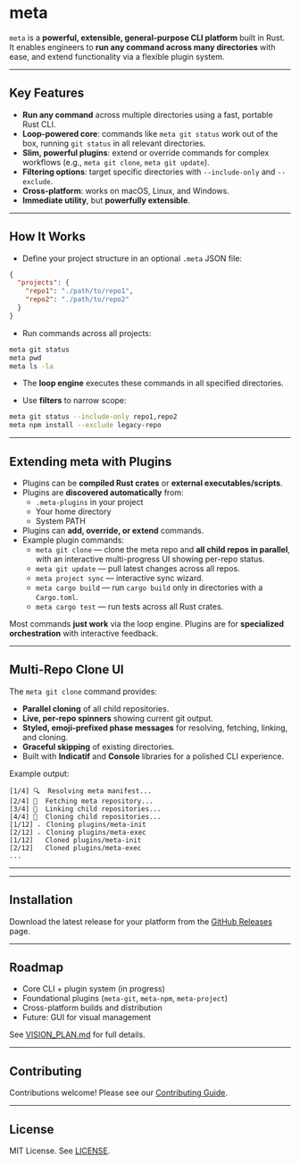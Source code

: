 # meta

`meta` is a **powerful, extensible, general-purpose CLI platform** built in Rust. It enables engineers to **run any command across many directories** with ease, and extend functionality via a flexible plugin system.

---

## Key Features

- **Run any command** across multiple directories using a fast, portable Rust CLI.
- **Loop-powered core**: commands like `meta git status` work out of the box, running `git status` in all relevant directories.
- **Slim, powerful plugins**: extend or override commands for complex workflows (e.g., `meta git clone`, `meta git update`).
- **Filtering options**: target specific directories with `--include-only` and `--exclude`.
- **Cross-platform**: works on macOS, Linux, and Windows.
- **Immediate utility**, but **powerfully extensible**.

---

## How It Works

- Define your project structure in an optional `.meta` JSON file:

```json
{
  "projects": {
    "repo1": "./path/to/repo1",
    "repo2": "./path/to/repo2"
  }
}
```

- Run commands across all projects:

```bash
meta git status
meta pwd
meta ls -la
```

- The **loop engine** executes these commands in all specified directories.

- Use **filters** to narrow scope:

```bash
meta git status --include-only repo1,repo2
meta npm install --exclude legacy-repo
```

---

## Extending meta with Plugins

- Plugins can be **compiled Rust crates** or **external executables/scripts**.
- Plugins are **discovered automatically** from:
  - `.meta-plugins` in your project
  - Your home directory
  - System PATH
- Plugins can **add, override, or extend** commands.
- Example plugin commands:
  - `meta git clone` — clone the meta repo and **all child repos in parallel**, with an interactive multi-progress UI showing per-repo status.
  - `meta git update` — pull latest changes across all repos.
  - `meta project sync` — interactive sync wizard.
  - `meta cargo build` — run `cargo build` only in directories with a `Cargo.toml`.
  - `meta cargo test` — run tests across all Rust crates.

Most commands **just work** via the loop engine. Plugins are for **specialized orchestration** with interactive feedback.

---

## Multi-Repo Clone UI

The `meta git clone` command provides:

- **Parallel cloning** of all child repositories.
- **Live, per-repo spinners** showing current git output.
- **Styled, emoji-prefixed phase messages** for resolving, fetching, linking, and cloning.
- **Graceful skipping** of existing directories.
- Built with **Indicatif** and **Console** libraries for a polished CLI experience.

Example output:

```
[1/4] 🔍  Resolving meta manifest...
[2/4] 🚚  Fetching meta repository...
[3/4] 🔗  Linking child repositories...
[4/4] 📃  Cloning child repositories...
[1/12] ⠄ Cloning plugins/meta-init
[2/12] ⠄ Cloning plugins/meta-exec
[1/12]   Cloned plugins/meta-init
[2/12]   Cloned plugins/meta-exec
...
```

---


---

## Installation

Download the latest release for your platform from the [GitHub Releases](https://github.com/yourusername/meta/releases) page.

---

## Roadmap

- Core CLI + plugin system (in progress)
- Foundational plugins (`meta-git`, `meta-npm`, `meta-project`)
- Cross-platform builds and distribution
- Future: GUI for visual management

See [VISION_PLAN.md](.context/VISION_PLAN.md) for full details.

---

## Contributing

Contributions welcome! Please see our [Contributing Guide](CONTRIBUTING.md).

---

## License

MIT License. See [LICENSE](LICENSE).
